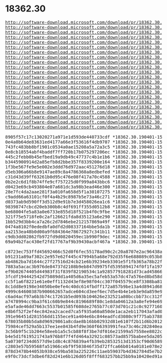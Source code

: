 # 18362.30

<pre>
<a href="http://software-download.microsoft.com/download/pr/18362.30.190401-1528.19h1_release_svc_refresh_CLIENTENTERPRISEEVAL_OEMRET_x64FRE_de-de.iso">http://software-download.microsoft.com/download/pr/18362.30.190401-1528.19h1_release_svc_refresh_CLIENTENTERPRISEEVAL_OEMRET_x64FRE_de-de.iso</a>
<a href="http://software-download.microsoft.com/download/pr/18362.30.190401-1528.19h1_release_svc_refresh_CLIENTENTERPRISEEVAL_OEMRET_x64FRE_en-gb.iso">http://software-download.microsoft.com/download/pr/18362.30.190401-1528.19h1_release_svc_refresh_CLIENTENTERPRISEEVAL_OEMRET_x64FRE_en-gb.iso</a>
<a href="http://software-download.microsoft.com/download/pr/18362.30.190401-1528.19h1_release_svc_refresh_CLIENTENTERPRISEEVAL_OEMRET_x64FRE_en-us.iso">http://software-download.microsoft.com/download/pr/18362.30.190401-1528.19h1_release_svc_refresh_CLIENTENTERPRISEEVAL_OEMRET_x64FRE_en-us.iso</a>
<a href="http://software-download.microsoft.com/download/pr/18362.30.190401-1528.19h1_release_svc_refresh_CLIENTENTERPRISEEVAL_OEMRET_x64FRE_es-es.iso">http://software-download.microsoft.com/download/pr/18362.30.190401-1528.19h1_release_svc_refresh_CLIENTENTERPRISEEVAL_OEMRET_x64FRE_es-es.iso</a>
<a href="http://software-download.microsoft.com/download/pr/18362.30.190401-1528.19h1_release_svc_refresh_CLIENTENTERPRISEEVAL_OEMRET_x64FRE_fr-fr.iso">http://software-download.microsoft.com/download/pr/18362.30.190401-1528.19h1_release_svc_refresh_CLIENTENTERPRISEEVAL_OEMRET_x64FRE_fr-fr.iso</a>
<a href="http://software-download.microsoft.com/download/pr/18362.30.190401-1528.19h1_release_svc_refresh_CLIENTENTERPRISEEVAL_OEMRET_x64FRE_it-it.iso">http://software-download.microsoft.com/download/pr/18362.30.190401-1528.19h1_release_svc_refresh_CLIENTENTERPRISEEVAL_OEMRET_x64FRE_it-it.iso</a>
<a href="http://software-download.microsoft.com/download/pr/18362.30.190401-1528.19h1_release_svc_refresh_CLIENTENTERPRISEEVAL_OEMRET_x64FRE_ja-jp.iso">http://software-download.microsoft.com/download/pr/18362.30.190401-1528.19h1_release_svc_refresh_CLIENTENTERPRISEEVAL_OEMRET_x64FRE_ja-jp.iso</a>
<a href="http://software-download.microsoft.com/download/pr/18362.30.190401-1528.19h1_release_svc_refresh_CLIENTENTERPRISEEVAL_OEMRET_x64FRE_ko-kr.iso">http://software-download.microsoft.com/download/pr/18362.30.190401-1528.19h1_release_svc_refresh_CLIENTENTERPRISEEVAL_OEMRET_x64FRE_ko-kr.iso</a>
<a href="http://software-download.microsoft.com/download/pr/18362.30.190401-1528.19h1_release_svc_refresh_CLIENTENTERPRISEEVAL_OEMRET_x64FRE_pt-br.iso">http://software-download.microsoft.com/download/pr/18362.30.190401-1528.19h1_release_svc_refresh_CLIENTENTERPRISEEVAL_OEMRET_x64FRE_pt-br.iso</a>
<a href="http://software-download.microsoft.com/download/pr/18362.30.190401-1528.19h1_release_svc_refresh_CLIENTENTERPRISEEVAL_OEMRET_x64FRE_zh-cn.iso">http://software-download.microsoft.com/download/pr/18362.30.190401-1528.19h1_release_svc_refresh_CLIENTENTERPRISEEVAL_OEMRET_x64FRE_zh-cn.iso</a>
<a href="http://software-download.microsoft.com/download/pr/18362.30.190401-1528.19h1_release_svc_refresh_CLIENTENTERPRISEEVAL_OEMRET_x64FRE_zh-tw.iso">http://software-download.microsoft.com/download/pr/18362.30.190401-1528.19h1_release_svc_refresh_CLIENTENTERPRISEEVAL_OEMRET_x64FRE_zh-tw.iso</a>
<a href="http://software-download.microsoft.com/download/pr/18362.30.190401-1528.19h1_release_svc_refresh_CLIENTENTERPRISEEVAL_OEMRET_x86FRE_de-de.iso">http://software-download.microsoft.com/download/pr/18362.30.190401-1528.19h1_release_svc_refresh_CLIENTENTERPRISEEVAL_OEMRET_x86FRE_de-de.iso</a>
<a href="http://software-download.microsoft.com/download/pr/18362.30.190401-1528.19h1_release_svc_refresh_CLIENTENTERPRISEEVAL_OEMRET_x86FRE_en-gb.iso">http://software-download.microsoft.com/download/pr/18362.30.190401-1528.19h1_release_svc_refresh_CLIENTENTERPRISEEVAL_OEMRET_x86FRE_en-gb.iso</a>
<a href="http://software-download.microsoft.com/download/pr/18362.30.190401-1528.19h1_release_svc_refresh_CLIENTENTERPRISEEVAL_OEMRET_x86FRE_en-us.iso">http://software-download.microsoft.com/download/pr/18362.30.190401-1528.19h1_release_svc_refresh_CLIENTENTERPRISEEVAL_OEMRET_x86FRE_en-us.iso</a>
<a href="http://software-download.microsoft.com/download/pr/18362.30.190401-1528.19h1_release_svc_refresh_CLIENTENTERPRISEEVAL_OEMRET_x86FRE_es-es.iso">http://software-download.microsoft.com/download/pr/18362.30.190401-1528.19h1_release_svc_refresh_CLIENTENTERPRISEEVAL_OEMRET_x86FRE_es-es.iso</a>
<a href="http://software-download.microsoft.com/download/pr/18362.30.190401-1528.19h1_release_svc_refresh_CLIENTENTERPRISEEVAL_OEMRET_x86FRE_fr-fr.iso">http://software-download.microsoft.com/download/pr/18362.30.190401-1528.19h1_release_svc_refresh_CLIENTENTERPRISEEVAL_OEMRET_x86FRE_fr-fr.iso</a>
<a href="http://software-download.microsoft.com/download/pr/18362.30.190401-1528.19h1_release_svc_refresh_CLIENTENTERPRISEEVAL_OEMRET_x86FRE_it-it.iso">http://software-download.microsoft.com/download/pr/18362.30.190401-1528.19h1_release_svc_refresh_CLIENTENTERPRISEEVAL_OEMRET_x86FRE_it-it.iso</a>
<a href="http://software-download.microsoft.com/download/pr/18362.30.190401-1528.19h1_release_svc_refresh_CLIENTENTERPRISEEVAL_OEMRET_x86FRE_ja-jp.iso">http://software-download.microsoft.com/download/pr/18362.30.190401-1528.19h1_release_svc_refresh_CLIENTENTERPRISEEVAL_OEMRET_x86FRE_ja-jp.iso</a>
<a href="http://software-download.microsoft.com/download/pr/18362.30.190401-1528.19h1_release_svc_refresh_CLIENTENTERPRISEEVAL_OEMRET_x86FRE_ko-kr.iso">http://software-download.microsoft.com/download/pr/18362.30.190401-1528.19h1_release_svc_refresh_CLIENTENTERPRISEEVAL_OEMRET_x86FRE_ko-kr.iso</a>
<a href="http://software-download.microsoft.com/download/pr/18362.30.190401-1528.19h1_release_svc_refresh_CLIENTENTERPRISEEVAL_OEMRET_x86FRE_pt-br.iso">http://software-download.microsoft.com/download/pr/18362.30.190401-1528.19h1_release_svc_refresh_CLIENTENTERPRISEEVAL_OEMRET_x86FRE_pt-br.iso</a>
<a href="http://software-download.microsoft.com/download/pr/18362.30.190401-1528.19h1_release_svc_refresh_CLIENTENTERPRISEEVAL_OEMRET_x86FRE_zh-cn.iso">http://software-download.microsoft.com/download/pr/18362.30.190401-1528.19h1_release_svc_refresh_CLIENTENTERPRISEEVAL_OEMRET_x86FRE_zh-cn.iso</a>
<a href="http://software-download.microsoft.com/download/pr/18362.30.190401-1528.19h1_release_svc_refresh_CLIENTENTERPRISEEVAL_OEMRET_x86FRE_zh-tw.iso">http://software-download.microsoft.com/download/pr/18362.30.190401-1528.19h1_release_svc_refresh_CLIENTENTERPRISEEVAL_OEMRET_x86FRE_zh-tw.iso</a>

8905f57c17c13020271a971e1d593de440733cdf *18362.30.190401-1528.19h1_release_svc_refresh_CLIENTENTERPRISEEVAL_OEMRET_x64FRE_de-de.iso
0e4a0b64de83631ed4177a66e3f53616f4db9707 *18362.30.190401-1528.19h1_release_svc_refresh_CLIENTENTERPRISEEVAL_OEMRET_x64FRE_en-gb.iso
743fc483bb8bf1901c0534a0ae15208a5a72a3c5 *18362.30.190401-1528.19h1_release_svc_refresh_CLIENTENTERPRISEEVAL_OEMRET_x64FRE_en-us.iso
0e8cb18554abf4baddf7ff720b17b075297206ec *18362.30.190401-1528.19h1_release_svc_refresh_CLIENTENTERPRISEEVAL_OEMRET_x64FRE_es-es.iso
445c2febb0b45efbed19a9db49c47737c4b1e1b6 *18362.30.190401-1528.19h1_release_svc_refresh_CLIENTENTERPRISEEVAL_OEMRET_x64FRE_fr-fr.iso
b3445900914d2a85efb8d2bbe357f8339200e164 *18362.30.190401-1528.19h1_release_svc_refresh_CLIENTENTERPRISEEVAL_OEMRET_x64FRE_it-it.iso
1f3be567fe9e5e002e3ddd76d972aac451276d18 *18362.30.190401-1528.19h1_release_svc_refresh_CLIENTENTERPRISEEVAL_OEMRET_x64FRE_ja-jp.iso
d5eb306a66b8e9147ae89c8a4786360a8edbefed *18362.30.190401-1528.19h1_release_svc_refresh_CLIENTENTERPRISEEVAL_OEMRET_x64FRE_ko-kr.iso
c31d43d39ff63261b0d95c476e08f417a70c4588 *18362.30.190401-1528.19h1_release_svc_refresh_CLIENTENTERPRISEEVAL_OEMRET_x64FRE_pt-br.iso
0b2e2c6d1f8b74ffe9cf757225d0f999a843bbc6 *18362.30.190401-1528.19h1_release_svc_refresh_CLIENTENTERPRISEEVAL_OEMRET_x64FRE_zh-cn.iso
d0423e69cb493804e07a681dc3a98b3ead46e300 *18362.30.190401-1528.19h1_release_svc_refresh_CLIENTENTERPRISEEVAL_OEMRET_x64FRE_zh-tw.iso
28e7fc4da2aae281f3a010fa658d5f1a30107275 *18362.30.190401-1528.19h1_release_svc_refresh_CLIENTENTERPRISEEVAL_OEMRET_x86FRE_de-de.iso
c9add66a63101cf0f4a4b29c8987b5e73a46c271 *18362.30.190401-1528.19h1_release_svc_refresh_CLIENTENTERPRISEEVAL_OEMRET_x86FRE_en-gb.iso
d0373ab9d590ff3d512d9e91b7e3d458026ea1c6 *18362.30.190401-1528.19h1_release_svc_refresh_CLIENTENTERPRISEEVAL_OEMRET_x86FRE_en-us.iso
98398747cbcd20eb300b8c4df691ff355d0512b8 *18362.30.190401-1528.19h1_release_svc_refresh_CLIENTENTERPRISEEVAL_OEMRET_x86FRE_es-es.iso
be68004fe5a83a0e6733e855d18f521b4f0c9fbe *18362.30.190401-1528.19h1_release_svc_refresh_CLIENTENTERPRISEEVAL_OEMRET_x86FRE_fr-fr.iso
321f75e5718fe0c2af126621fda8d35123a6e290 *18362.30.190401-1528.19h1_release_svc_refresh_CLIENTENTERPRISEEVAL_OEMRET_x86FRE_it-it.iso
1bb529d3bb4ca7a26c2d7846ebe212157869a49f *18362.30.190401-1528.19h1_release_svc_refresh_CLIENTENTERPRISEEVAL_OEMRET_x86FRE_ja-jp.iso
0474a8102f0ededbfa0dfd2d08337164bbe5da1b *18362.30.190401-1528.19h1_release_svc_refresh_CLIENTENTERPRISEEVAL_OEMRET_x86FRE_ko-kr.iso
aa2153ea48b0d00a9f684364e78672927c341b11 *18362.30.190401-1528.19h1_release_svc_refresh_CLIENTENTERPRISEEVAL_OEMRET_x86FRE_pt-br.iso
c9db3dd02862fb972fd9d0820459ec1b990f9dec *18362.30.190401-1528.19h1_release_svc_refresh_CLIENTENTERPRISEEVAL_OEMRET_x86FRE_zh-cn.iso
69a94b2fac430ef2fd17767af9b39430acbf467a *18362.30.190401-1528.19h1_release_svc_refresh_CLIENTENTERPRISEEVAL_OEMRET_x86FRE_zh-tw.iso

c8723ec753ffd45692466c52d0f6fec55178ad90c2c20a8707e2ac96438a99e6 *18362.30.190401-1528.19h1_release_svc_refresh_CLIENTENTERPRISEEVAL_OEMRET_x64FRE_de-de.iso
b91231a89af302c2e957e62f445c47994b5a68e792d35f6e688089c053b8b17a *18362.30.190401-1528.19h1_release_svc_refresh_CLIENTENTERPRISEEVAL_OEMRET_x64FRE_en-gb.iso
ab4862ba7d1644c27f27516d24cb21e6b39234eb3301e5f1fb365a78b22f79b3 *18362.30.190401-1528.19h1_release_svc_refresh_CLIENTENTERPRISEEVAL_OEMRET_x64FRE_en-us.iso
7883a5acac3b976de84737d2108b9eb847d9975fd5395894174f0f1fa1973f6f *18362.30.190401-1528.19h1_release_svc_refresh_CLIENTENTERPRISEEVAL_OEMRET_x64FRE_es-es.iso
ef9b02674405d44983f31f839f82190534c1a928577918281d73cad45866147d *18362.30.190401-1528.19h1_release_svc_refresh_CLIENTENTERPRISEEVAL_OEMRET_x64FRE_fr-fr.iso
3fcdf194442542d75089dd1a405d6a35ec5afeb53a57dc47a576ed8bd58d589b *18362.30.190401-1528.19h1_release_svc_refresh_CLIENTENTERPRISEEVAL_OEMRET_x64FRE_it-it.iso
cc5f1a6f8221e61e0eff1132d43ef8e98f04cc307f045579ce8f3308ba81e505 *18362.30.190401-1528.19h1_release_svc_refresh_CLIENTENTERPRISEEVAL_OEMRET_x64FRE_ja-jp.iso
8c1dd8e9198e34050be0efe4c40dc614fbdff172a857b9be13a4d8941d685a94 *18362.30.190401-1528.19h1_release_svc_refresh_CLIENTENTERPRISEEVAL_OEMRET_x64FRE_ko-kr.iso
4999c64600387b900662657adce604cd3eef6ec7d5e4b4e1eb3e9da859e956d4 *18362.30.190401-1528.19h1_release_svc_refresh_CLIENTENTERPRISEEVAL_OEMRET_x64FRE_pt-br.iso
c6ad4acf97a6b3b74c17261b5ed093b104626e232521a80bccbb73cc312f7a10 *18362.30.190401-1528.19h1_release_svc_refresh_CLIENTENTERPRISEEVAL_OEMRET_x64FRE_zh-cn.iso
a7478994cc9ba3f61c60b9e844c8196689f80c1e8da04612a3a8efe94e69f98a *18362.30.190401-1528.19h1_release_svc_refresh_CLIENTENTERPRISEEVAL_OEMRET_x64FRE_zh-tw.iso
e5afade46dd7663c5537b01585f608de2765b77c073d701c21c0c92771602228 *18362.30.190401-1528.19h1_release_svc_refresh_CLIENTENTERPRISEEVAL_OEMRET_x86FRE_de-de.iso
e8b6f52f2ef4ec842ea2caced7ca5f935a60a850de1aca2eb117043afad0e26e *18362.30.190401-1528.19h1_release_svc_refresh_CLIENTENTERPRISEEVAL_OEMRET_x86FRE_en-gb.iso
391e96451d281556dd1155ece91a404e6bc844eadfcd3080c9f775ab378893c9 *18362.30.190401-1528.19h1_release_svc_refresh_CLIENTENTERPRISEEVAL_OEMRET_x86FRE_en-us.iso
678035b80b5da8d96929861a8cdae8b16bb02932d81e6107f2b11d6b2012fd4a *18362.30.190401-1528.19h1_release_svc_refresh_CLIENTENTERPRISEEVAL_OEMRET_x86FRE_es-es.iso
75984cef529a5b137ee1ee843b4fd9e360f66393991fea73c46c282840ead951 *18362.30.190401-1528.19h1_release_svc_refresh_CLIENTENTERPRISEEVAL_OEMRET_x86FRE_fr-fr.iso
3c56b9f5c1b204e58eeb1a5c5cb88f8f3be7df016e21599a57558ee8022c4b9c *18362.30.190401-1528.19h1_release_svc_refresh_CLIENTENTERPRISEEVAL_OEMRET_x86FRE_it-it.iso
b4e5d1f619521743a976b8f7f4fd464a32921c08573ad8575babee5da2050efa *18362.30.190401-1528.19h1_release_svc_refresh_CLIENTENTERPRISEEVAL_OEMRET_x86FRE_ja-jp.iso
5a0730f234d6577d9e1d8c4c876839a4fb39eb28532513d1353cf90d658913a3 *18362.30.190401-1528.19h1_release_svc_refresh_CLIENTENTERPRISEEVAL_OEMRET_x86FRE_ko-kr.iso
c2803e57b59568fa51966cebf9f503846f35d72ffca66b014a0181e078e23df6 *18362.30.190401-1528.19h1_release_svc_refresh_CLIENTENTERPRISEEVAL_OEMRET_x86FRE_pt-br.iso
878d3478b44053b938ce59ba503a225226c11aeb59037b4d362784d5e7b25435 *18362.30.190401-1528.19h1_release_svc_refresh_CLIENTENTERPRISEEVAL_OEMRET_x86FRE_zh-cn.iso
e9f0c73dcf3dbe6f82d241e6b126d05f8fff683257bb25bb9a10420ed91ab0f2 *18362.30.190401-1528.19h1_release_svc_refresh_CLIENTENTERPRISEEVAL_OEMRET_x86FRE_zh-tw.iso
</pre>
